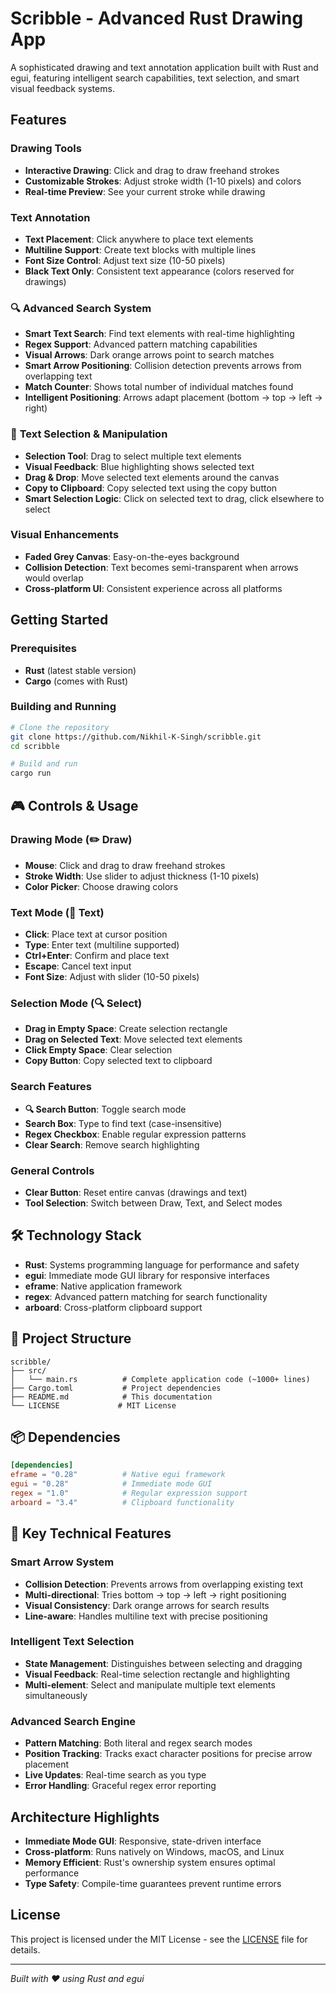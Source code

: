 # Scribble - Advanced Rust Drawing App

A sophisticated drawing and text annotation application built with Rust and egui, featuring intelligent search capabilities, text selection, and smart visual feedback systems.

## Features

### **Drawing Tools**
- **Interactive Drawing**: Click and drag to draw freehand strokes
- **Customizable Strokes**: Adjust stroke width (1-10 pixels) and colors
- **Real-time Preview**: See your current stroke while drawing

### **Text Annotation**
- **Text Placement**: Click anywhere to place text elements
- **Multiline Support**: Create text blocks with multiple lines
- **Font Size Control**: Adjust text size (10-50 pixels)
- **Black Text Only**: Consistent text appearance (colors reserved for drawings)

### 🔍 **Advanced Search System**
- **Smart Text Search**: Find text elements with real-time highlighting
- **Regex Support**: Advanced pattern matching capabilities
- **Visual Arrows**: Dark orange arrows point to search matches
- **Smart Arrow Positioning**: Collision detection prevents arrows from overlapping text
- **Match Counter**: Shows total number of individual matches found
- **Intelligent Positioning**: Arrows adapt placement (bottom → top → left → right)

### 🎯 **Text Selection & Manipulation**
- **Selection Tool**: Drag to select multiple text elements
- **Visual Feedback**: Blue highlighting shows selected text
- **Drag & Drop**: Move selected text elements around the canvas
- **Copy to Clipboard**: Copy selected text using the copy button
- **Smart Selection Logic**: Click on selected text to drag, click elsewhere to select

### **Visual Enhancements**
- **Faded Grey Canvas**: Easy-on-the-eyes background
- **Collision Detection**: Text becomes semi-transparent when arrows would overlap
- **Cross-platform UI**: Consistent experience across all platforms

## Getting Started

### Prerequisites

- **Rust** (latest stable version)
- **Cargo** (comes with Rust)

### Building and Running

```bash
# Clone the repository
git clone https://github.com/Nikhil-K-Singh/scribble.git
cd scribble

# Build and run
cargo run
```

## 🎮 Controls & Usage

### Drawing Mode (✏️ Draw)
- **Mouse**: Click and drag to draw freehand strokes
- **Stroke Width**: Use slider to adjust thickness (1-10 pixels)
- **Color Picker**: Choose drawing colors

### Text Mode (📝 Text)  
- **Click**: Place text at cursor position
- **Type**: Enter text (multiline supported)
- **Ctrl+Enter**: Confirm and place text
- **Escape**: Cancel text input
- **Font Size**: Adjust with slider (10-50 pixels)

### Selection Mode (🔍 Select)
- **Drag in Empty Space**: Create selection rectangle
- **Drag on Selected Text**: Move selected text elements
- **Click Empty Space**: Clear selection
- **Copy Button**: Copy selected text to clipboard

### Search Features
- **🔍 Search Button**: Toggle search mode
- **Search Box**: Type to find text (case-insensitive)
- **Regex Checkbox**: Enable regular expression patterns
- **Clear Search**: Remove search highlighting

### General Controls
- **Clear Button**: Reset entire canvas (drawings and text)
- **Tool Selection**: Switch between Draw, Text, and Select modes

## 🛠️ Technology Stack

- **Rust**: Systems programming language for performance and safety
- **egui**: Immediate mode GUI library for responsive interfaces
- **eframe**: Native application framework
- **regex**: Advanced pattern matching for search functionality
- **arboard**: Cross-platform clipboard support

## 📁 Project Structure

```
scribble/
├── src/
│   └── main.rs          # Complete application code (~1000+ lines)
├── Cargo.toml           # Project dependencies
├── README.md            # This documentation
└── LICENSE             # MIT License
```

## 📦 Dependencies

```toml
[dependencies]
eframe = "0.28"          # Native egui framework
egui = "0.28"            # Immediate mode GUI
regex = "1.0"            # Regular expression support
arboard = "3.4"          # Clipboard functionality
```

## 🎯 Key Technical Features

### Smart Arrow System
- **Collision Detection**: Prevents arrows from overlapping existing text
- **Multi-directional**: Tries bottom → top → left → right positioning
- **Visual Consistency**: Dark orange arrows for search results
- **Line-aware**: Handles multiline text with precise positioning

### Intelligent Text Selection
- **State Management**: Distinguishes between selecting and dragging
- **Visual Feedback**: Real-time selection rectangle and highlighting
- **Multi-element**: Select and manipulate multiple text elements simultaneously

### Advanced Search Engine
- **Pattern Matching**: Both literal and regex search modes
- **Position Tracking**: Tracks exact character positions for precise arrow placement
- **Live Updates**: Real-time search as you type
- **Error Handling**: Graceful regex error reporting

## Architecture Highlights

- **Immediate Mode GUI**: Responsive, state-driven interface
- **Cross-platform**: Runs natively on Windows, macOS, and Linux
- **Memory Efficient**: Rust's ownership system ensures optimal performance
- **Type Safety**: Compile-time guarantees prevent runtime errors

## License

This project is licensed under the MIT License - see the [LICENSE](LICENSE) file for details.

---

*Built with ❤️ using Rust and egui*

